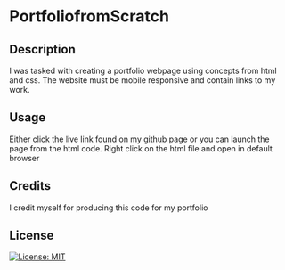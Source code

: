 # PortfoliofromScratch

## Description
I was tasked with creating a portfolio webpage using concepts from html and css. The website must be mobile responsive and contain links to my work. 




## Usage

Either click the live link found on my github page or you can launch the page from the html code. Right click on the html file and open in default browser

## Credits

I credit myself for producing this code for my portfolio

## License

[![License: MIT](https://img.shields.io/badge/License-MIT-yellow.svg)](https://opensource.org/licenses/MIT)


